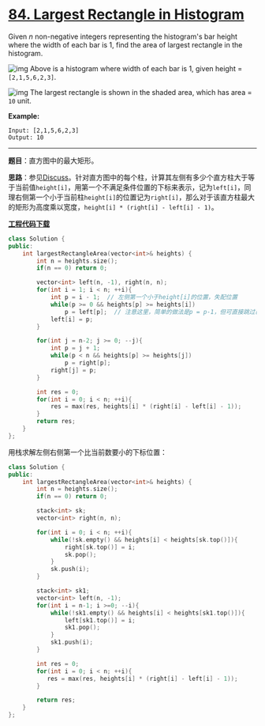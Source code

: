 # [84. Largest Rectangle in Histogram](https://leetcode.com/problems/largest-rectangle-in-histogram/)

Given *n* non-negative integers representing the histogram's bar height where the width of each bar is 1, find the area of largest rectangle in the histogram.



![img](https://assets.leetcode.com/uploads/2018/10/12/histogram.png)
Above is a histogram where width of each bar is 1, given height = `[2,1,5,6,2,3]`.



![img](https://assets.leetcode.com/uploads/2018/10/12/histogram_area.png)
The largest rectangle is shown in the shaded area, which has area = `10` unit.

 **Example:**

```
Input: [2,1,5,6,2,3]
Output: 10
```

-----

**题目**：直方图中的最大矩形。

**思路**：参见[Discuss](https://leetcode.com/problems/largest-rectangle-in-histogram/discuss/28902/5ms-O(n)-Java-solution-explained-(beats-96))。针对直方图中的每个柱，计算其左侧有多少个直方柱大于等于当前值`height[i]`，用第一个不满足条件位置的下标来表示，记为`left[i]`，同理右侧第一个小于当前柱`height[i]`的位置记为`right[i]`，那么对于该直方柱最大的矩形为高度乘以宽度，`height[i] * (right[i] - left[i] - 1)`。

[**工程代码下载**](https://github.com/shenkh/leetcode)

```cpp
class Solution {
public:
    int largestRectangleArea(vector<int>& heights) {
        int n = heights.size();
        if(n == 0) return 0;

        vector<int> left(n, -1), right(n, n);
        for(int i = 1; i < n; ++i){
            int p = i - 1;  // 左侧第一个小于height[i]的位置，失配位置
            while(p >= 0 && heights[p] >= heights[i])
                p = left[p];  // 注意这里，简单的做法是p = p-1，但可直接跳过已经扫描过的部分
            left[i] = p;
        }

        for(int j = n-2; j >= 0; --j){
            int p = j + 1;
            while(p < n && heights[p] >= heights[j])
                p = right[p];
            right[j] = p;
        }

        int res = 0;
        for(int i = 0; i < n; ++i){
            res = max(res, heights[i] * (right[i] - left[i] - 1));
        }
        return res;
    }
};
```

用栈求解左侧右侧第一个比当前数要小的下标位置：

```cpp
class Solution {
public:
    int largestRectangleArea(vector<int>& heights) {
        int n = heights.size();
        if(n == 0) return 0;

        stack<int> sk;
        vector<int> right(n, n);

        for(int i = 0; i < n; ++i){
            while(!sk.empty() && heights[i] < heights[sk.top()]){
                right[sk.top()] = i;
                sk.pop();
            }
            sk.push(i);
        }

        stack<int> sk1;
        vector<int> left(n, -1);
        for(int i = n-1; i >=0; --i){
            while(!sk1.empty() && heights[i] < heights[sk1.top()]){
                left[sk1.top()] = i;
                sk1.pop();
            }
            sk1.push(i);
        }

        int res = 0;
        for(int i = 0; i < n; ++i){
           res = max(res, heights[i] * (right[i] - left[i] - 1));
        }

        return res;
    }
};
```


